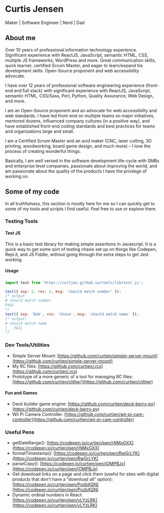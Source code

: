 # Curtis Jensen

Maker | Software Engineer | Nerd | Dad

## About me

Over 10 years of professional information technology experience. Significant experience with ReactJS, JavaScript, semantic HTML, CSS, multiple JS frameworks, WordPress and more. Great communication skills, quick learner, certified Scrum Master, and eager to learn/expand his development skills. Open-Source proponent and web accessibility advocate.

I have over 12 years of professional software engineering experience (front-end and full stack) with significant experience with ReactJS, JavaScript, semantic HTML, CSS/Sass, Perl, Python, Quality Assurance, Web Design, and more.

I am an Open-Source proponent and an advocate for web accessibility and web standards. I have led front-end on multiple teams on major initiatives, mentored dozens, influenced company cultures (in a positive way), and have established front-end coding standards and best practices for teams and organizations large and small.

I am a Certified Scrum Master and an avid maker (CNC, laser cutting, 3D printing, woodworking, board game design, and much more) – I love the process of creating wonderful things.

Basically, I am well versed in the software development life-cycle with SMBs and enterprise level companies, passionate about improving the world, and am passionate about the quality of the products I have the privilege of working on.

## Some of my code

In all truthfulness, this section is mostly here for me so I can quickly get to some of my tools and scripts I find useful. Feel free to use or explore them.

### Testing Tools

#### Test JS

This is a basic test library for making simple assertions in Javascript. It is a quick way to get some sort of testing chasis set up on things like Codepen, Repl.it, and JS Fiddle, without going through the extra steps to get Jest working.

##### Usage

```js
import test from 'https://curtjen.github.io/tools/lib/test.js';

test({ exp: 2, res: 2, msg: 'should match number' });
/* output
# should match number
PASS
*/
test({ exp: 'Bob', res: 'Steve', msg: 'should match name' });
/* output:
# should match name
|__ FAIL
*/
```

### Dev Tools/Utilities

* Simple Server Mount: [https://github.com/curtjen/simple-server-mount](https://github.com/curtjen/simple-server-mount)
* My RC files: [https://github.com/curtjen/.rcs](https://github.com/curtjen/.rcs)
* Prototype of a more generic of a tool for managing RC files: [https://github.com/curtjen/clither](https://github.com/curtjen/clither)

#### Fun and Games

* Deck builder game engine: [https://github.com/curtjen/deck-berry-py](https://github.com/curtjen/deck-berry-py)
* Wii Pi Camera Controller: [https://github.com/curtjen/wii-pi-cam-controller](https://github.com/curtjen/wii-pi-cam-controller)

### Useful Pens

* getDateRange(): [https://codepen.io/curtjen/pen/rNMxGXX](https://codepen.io/curtjen/pen/rNMxGXX)
* formatTimestamp(): [https://codepen.io/curtjen/pen/RwGrLYK](https://codepen.io/curtjen/pen/RwGrLYK)
* parseCopy(): [https://codepen.io/curtjen/pen/jOMPBJx](https://codepen.io/curtjen/pen/jOMPBJx)
* Get download links on a page and click them (useful for sites with digital products that don't have a "download all" option): [https://codepen.io/curtjen/pen/PozbXQN](https://codepen.io/curtjen/pen/PozbXQN)
* Dynamic ordinal numbers in React: [https://codepen.io/curtjen/pen/yLYzLRK](https://codepen.io/curtjen/pen/yLYzLRK)
